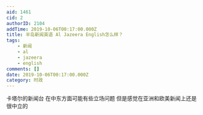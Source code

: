 ```yaml
---
aid: 1461
cid: 2
authorID: 2104
addTime: 2019-10-06T00:17:00.000Z
title: 半岛新闻英语 Al Jazeera English怎么样？
tags:
    - 新闻
    - al
    - jazeera
    - english
comments: []
date: 2019-10-06T00:17:00.000Z
category: 时政
---
```


卡塔尔的新闻台 在中东方面可能有些立场问题 但是感觉在亚洲和欧美新闻上还是很中立的
